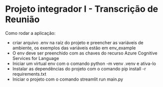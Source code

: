 # Projeto integrador I - Transcrição de Reunião

Como rodar a aplicação:

- criar arquivo .env na raíz do projeto e preencher as variáveis de ambiente, os exemplos das variáveis estão em env_example
- O env deve ser preenchido com as chaves do recurso Azure Cognitive Services for Language
- Iniciar um virtual env com o comando python -m venv .venv e ativa-lo
- Instalar as dependências do projeto com o comando pip install -r requirements.txt
- Iniciar o projeto com o comando streamlit run main.py
